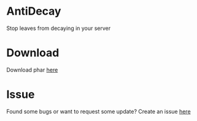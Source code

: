 # AntiDecay
Stop leaves from decaying in your server

# Download
Download phar [here](https://poggit.pmmp.io/p/AntiDecay)

# Issue
Found some bugs or want to request some update? Create an issue [here](https://github.com/AraaCuteUwU/AntiDecay/issues)

